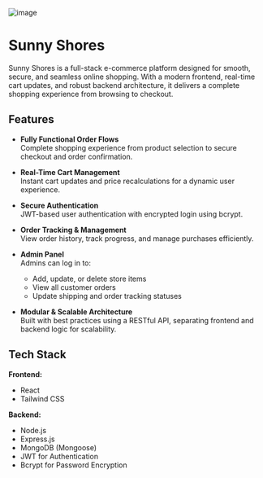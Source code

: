 ![image](https://github.com/user-attachments/assets/e32d942d-4844-409c-8292-a792b7227d5f)

# Sunny Shores

Sunny Shores is a full-stack e-commerce platform designed for smooth, secure, and seamless online shopping. With a modern frontend, real-time cart updates, and robust backend architecture, it delivers a complete shopping experience from browsing to checkout.

## Features

- **Fully Functional Order Flows**  
  Complete shopping experience from product selection to secure checkout and order confirmation.

- **Real-Time Cart Management**  
  Instant cart updates and price recalculations for a dynamic user experience.

- **Secure Authentication**  
  JWT-based user authentication with encrypted login using bcrypt.

- **Order Tracking & Management**  
  View order history, track progress, and manage purchases efficiently.

- **Admin Panel**  
  Admins can log in to:
  - Add, update, or delete store items
  - View all customer orders
  - Update shipping and order tracking statuses

- **Modular & Scalable Architecture**  
  Built with best practices using a RESTful API, separating frontend and backend logic for scalability.

## Tech Stack

**Frontend:**
- React
- Tailwind CSS

**Backend:**
- Node.js
- Express.js
- MongoDB (Mongoose)
- JWT for Authentication
- Bcrypt for Password Encryption
